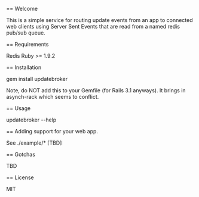 == Welcome

This is a simple service for routing update events from an app to connected
web clients using Server Sent Events that are read from a named redis pub/sub
queue.

== Requirements

 Redis
 Ruby >= 1.9.2

== Installation

  gem install updatebroker

Note, do NOT add this to your Gemfile (for Rails 3.1 anyways).  It brings in
asynch-rack which seems to conflict.

== Usage

  updatebroker --help

== Adding support for your web app.

  See ./example/* [TBD]

== Gotchas

  TBD

== License

  MIT




